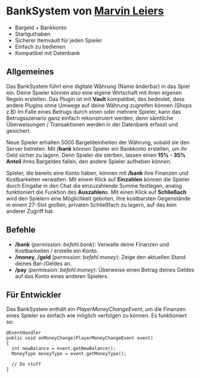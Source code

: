 # BankSystem von [Marvin Leiers](https://www.marvinleiers.de)

* Bargeld + Bankkonto
* Startguthaben
* Sicherer Itemvault für jeden Spieler
* Einfach zu bedienen
* Kompatibel mit Datenbank


## Allgemeines

Das BankSystem führt eine digitale Währung (Name änderbar) in das Spiel ein. Deine Spieler können also eine eigene Wirtschaft mit ihren eigenen Regeln erstellen. Das Plugin ist mit **Vault** kompatibel, das bedeutet, dass andere Plugins ohne Umwege auf deine Währung zugreifen können (Shops z.B) Im Falle eines Betrugs durch einen oder mehrere Spieler, kann das Betrugsszenario ganz einfach rekonstruiert werden, denn sämtliche Überweisungen / Transaktionen werden in der Datenbank erfasst und gesichert. 

Neue Spieler erhalten 5000 Bargeldeinheiten der Währung, sobald sie den Server betreten. Mit **/bank** können Spieler ein Bankkonto erstellen, um ihr Geld sicher zu lagern. Denn Spieler die sterben, lassen einen **15% - 35% Anteil** ihres Bargeldes fallen, den andere Spieler aufheben können.

Spieler, die bereits eine Konto haben, können mit **/bank** ihre Finanzen und Kostbarkeiten verwalten. Mit einem Klick auf **Einzahlen** können die Spieler durch Eingabe in den Chat die einzuzahlende Summe festlegen, analog funktioniert die Funktion des **Auszahlen**s. Mit einen Klick auf **Schließach** wird den Spielern eine Möglichkeit geboten, ihre kostbarsten Gegenstände in einem 27-Slot großen, privaten Schließfach zu lagern, auf das kein anderer Zugriff hat.


## Befehle

* **/bank** (*permission: befehl.bank*): Verwalte deine Finanzen und Kostbarkeiten / erstelle ein Konto.
* **/money**, **/geld** (*permssion: befehl.money*): Zeige den aktuellen Stand deines Bar-/Geldes an.
* **/pay** <Spieler> <Anzahl> (*permission: befehl.money*): Überweise einen Betrag deines Geldes auf das Konto eines anderen Spielers.


## Für Entwickler
Das BankSystem enthält ein _PlayerMoneyChangeEvent_, um die Finanzen eines Spieler so einfach wie möglich verfolgen zu können. Es funktioniert so:

```
@EventHandler
public void onMoneyChange(PlayerMoneyChangeEvent event)
{
  int newBalance = event.getNewBalance();
  MoneyType moneyType = event.getMoneyType();
  
  // Do stuff
}
```
